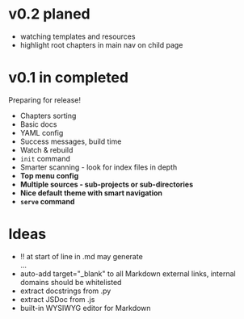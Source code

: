 v0.2 planed
===========

* watching templates and resources
* highlight root chapters in main nav on child page

v0.1 in completed
=================

Preparing for release!

+ Chapters sorting
+ Basic docs
+ YAML config
+ Success messages, build time
+ Watch & rebuild
+ `init` command
+ Smarter scanning - look for index files in depth
+ **Top menu config**
+ **Multiple sources - sub-projects or sub-directories**
+ **Nice default theme with smart navigation**
+ **`serve` command**

Ideas
=====

* !! at start of line in .md may generate <div class="alert">...</div>
* auto-add target="_blank" to all Markdown external links, internal domains should be whitelisted
* extract docstrings from .py
* extract JSDoc from .js
* built-in WYSIWYG editor for Markdown
